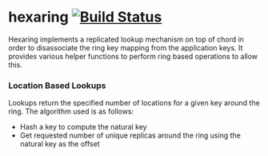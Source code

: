 # hexaring [![Build Status](https://travis-ci.org/hexablock/hexaring.svg?branch=master)](https://travis-ci.org/hexablock/hexaring)
Hexaring implements a replicated lookup mechanism on top of chord in order to disassociate
the ring key mapping from the application keys.  It provides various helper functions to
perform ring based operations to allow this.

### Location Based Lookups
Lookups return the specified number of locations for a given key around the ring.  The
algorithm used is as follows:

- Hash a key to compute the natural key
- Get requested number of unique replicas around the ring using the natural key as the
offset
